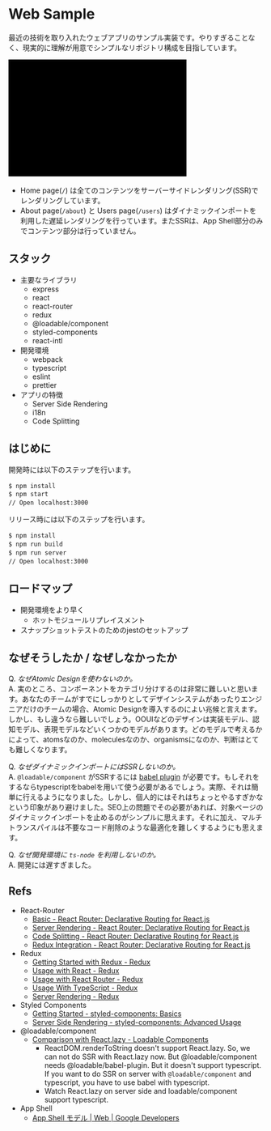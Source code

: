# Web Sample

最近の技術を取り入れたウェブアプリのサンプル実装です。やりすぎることなく、現実的に理解が用意でシンプルなリポジトリ構成を目指しています。

![Screen Shot](./docs/screenshot.gif)

- Home page(`/`) は全てのコンテンツをサーバーサイドレンダリング(SSR)でレンダリングしています。
- About page(`/about`) と Users page(`/users`) はダイナミックインポートを利用した遅延レンダリングを行っています。またSSRは、App Shell部分のみでコンテンツ部分は行っていません。

## スタック

- 主要なライブラリ
  - express
  - react
  - react-router
  - redux
  - @loadable/component
  - styled-components
  - react-intl
- 開発環境
  - webpack
  - typescript
  - eslint
  - prettier
- アプリの特徴
  - Server Side Rendering
  - i18n
  - Code Splitting

## はじめに

開発時には以下のステップを行います。

```sh
$ npm install
$ npm start
// Open localhost:3000
```

リリース時には以下のステップを行います。

```sh
$ npm install
$ npm run build
$ npm run server
// Open localhost:3000
```

## ロードマップ

- 開発環境をより早く
  - ホットモジュールリプレイスメント
- スナップショットテストのためのjestのセットアップ

## なぜそうしたか / なぜしなかったか

Q. *なぜAtomic Designを使わないのか。*  
A. 実のところ、コンポーネントをカテゴリ分けするのは非常に難しいと思います。あなたのチームがすでにしっかりとしてデザインシステムがあったりエンジニアだけのチームの場合、Atomic Designを導入するのによい兆候と言えます。しかし、もし違うなら難しいでしょう。OOUIなどのデザインは実装モデル、認知モデル、表現モデルなどいくつかのモデルがあります。どのモデルで考えるかによって、atomsなのか、moleculesなのか、organismsになのか、判断はとても難しくなります。  

Q. *なぜダイナミックインポートにはSSRしないのか。*  
A. `@loadable/component` がSSRするには [babel plugin](https://www.smooth-code.com/open-source/loadable-components/docs/server-side-rendering/) が必要です。もしそれをするならtypescriptをbabelを用いて使う必要があるでしょう。実際、それは簡単に行えるようになりました。しかし、個人的にはそれはちょっとやるすぎかなという印象があり避けました。SEO上の問題でその必要があれば、対象ページのダイナミックインポートを止めるのがシンプルに思えます。それに加え、マルチトランスパイルは不要なコード削除のような最適化を難しくするようにも思えます。  

Q. *なぜ開発環境に `ts-node` を利用しないのか。*  
A. 開発には遅すぎました。  

## Refs

- React-Router
  - [Basic - React Router: Declarative Routing for React.js](https://reacttraining.com/react-router/web/example/basic)
  - [Server Rendering - React Router: Declarative Routing for React.js](https://reacttraining.com/react-router/web/guides/server-rendering)
  - [Code Splitting - React Router: Declarative Routing for React.js](https://reacttraining.com/react-router/web/guides/code-splitting)
  - [Redux Integration - React Router: Declarative Routing for React.js](https://reacttraining.com/react-router/web/guides/redux-integration)
- Redux
  - [Getting Started with Redux - Redux](https://redux.js.org/introduction/getting-started)
  - [Usage with React - Redux](https://redux.js.org/basics/usage-with-react)
  - [Usage with React Router - Redux](https://redux.js.org/advanced/usage-with-react-router)
  - [Usage With TypeScript - Redux](https://redux.js.org/recipes/usage-with-typescript)
  - [Server Rendering - Redux](https://redux.js.org/recipes/server-rendering)
- Styled Components
  - [Getting Started - styled-components: Basics](https://www.styled-components.com/docs/basics#getting-started)
  - [Server Side Rendering - styled-components: Advanced Usage](https://www.styled-components.com/docs/advanced#server-side-rendering)
- @loadable/component
  - [Comparison with React.lazy - Loadable Components](https://www.smooth-code.com/open-source/loadable-components/docs/loadable-vs-react-lazy/)
    - ReactDOM.renderToString doesn't support React.lazy. So, we can not do SSR with React.lazy now. But @loadable/component needs @loadable/babel-plugin. But it doesn't support typescript. If you want to do SSR on server with `@loadable/component` and typescript, you have to use babel with typescript.
    - Watch React.lazy on server side and loadable/component support typescript.
- App Shell
  - [App Shell モデル  |  Web  |  Google Developers](https://developers.google.com/web/fundamentals/architecture/app-shell?hl=ja)
